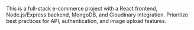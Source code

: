 <!-- Use this file to provide workspace-specific custom instructions to Copilot. For more details, visit https://code.visualstudio.com/docs/copilot/copilot-customization#_use-a-githubcopilotinstructionsmd-file -->

This is a full-stack e-commerce project with a React frontend, Node.js/Express backend, MongoDB, and Cloudinary integration. Prioritize best practices for API, authentication, and image upload features.